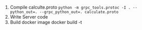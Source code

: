 1. Compile calculte.proto 
```python -m grpc_tools.protoc -I . --python_out=. --grpc_python_out=. calculate.proto ```
2. Write Server code
3. Build docker image
docker build -t 
